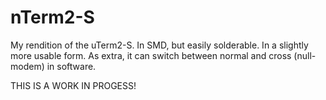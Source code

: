# nTerm2-S
My rendition of the uTerm2-S. In SMD, but easily solderable. In a slightly more usable form. As extra, it can switch between normal and cross (null-modem) in software.

THIS IS A WORK IN PROGESS!
